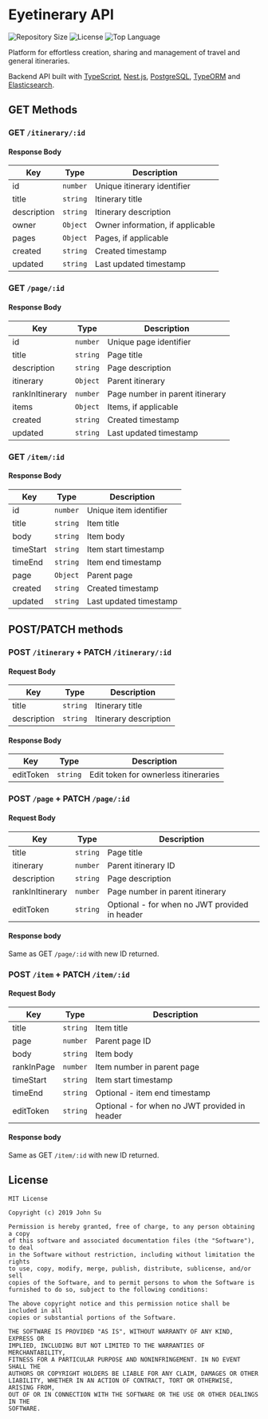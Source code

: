 # Eyetinerary API
![Repository Size](https://img.shields.io/github/repo-size/Tyncture/Eyetinerary-API.svg?t&style=flat-square)
![License](https://img.shields.io/github/license/Tyncture/Eyetinerary-API.svg?&style=flat-square)
![Top Language](https://img.shields.io/github/languages/top/Tyncture/Eyetinerary-API.svg?&style=flat-square)

Platform for effortless creation, sharing and management of travel and general itineraries.

Backend API built with [TypeScript](https://www.typescriptlang.org/), [Nest.js](https://nestjs.com/), 
[PostgreSQL](https://www.postgresql.org/), [TypeORM](https://typeorm.io) and [Elasticsearch](https://www.elastic.co/products/elasticsearch).

## GET Methods
### GET `/itinerary/:id`
#### Response Body
| Key         | Type     | Description                      |
|-------------|----------|----------------------------------|
| id          | `number` | Unique itinerary identifier      |
| title        | `string` | Itinerary title                   |
| description | `string` | Itinerary description            |
| owner       | `Object` | Owner information, if applicable |
| pages       | `Object` | Pages, if applicable             |
| created     | `string` | Created timestamp                |
| updated     | `string` | Last updated timestamp           |

### GET `/page/:id`
#### Response Body
| Key             | Type     | Description                     |
|-----------------|----------|---------------------------------|
| id              | `number` | Unique page identifier          |
| title            | `string` | Page title                       |
| description     | `string` | Page description                |
| itinerary       | `Object` | Parent itinerary                |
| rankInItinerary | `number` | Page number in parent itinerary |
| items           | `Object` | Items, if applicable            |
| created         | `string` | Created timestamp               |
| updated         | `string` | Last updated timestamp          |

### GET `/item/:id`
#### Response Body
| Key       | Type     | Description            |
|-----------|----------|------------------------|
| id        | `number` | Unique item identifier |
| title     | `string` | Item title             |
| body      | `string` | Item body              |
| timeStart | `string` | Item start timestamp   |
| timeEnd   | `string` | Item end timestamp     |
| page      | `Object` | Parent page            |
| created   | `string` | Created timestamp      |
| updated   | `string` | Last updated timestamp |

## POST/PATCH methods
### POST `/itinerary` + PATCH `/itinerary/:id`
#### Request Body
| Key         | Type     | Description           |
|-------------|----------|-----------------------|
| title       | `string` | Itinerary title       |
| description | `string` | Itinerary description |

#### Response Body
| Key       | Type     | Description                          |
|-----------|----------|--------------------------------------|
| editToken | `string` | Edit token for ownerless itineraries |

### POST `/page` + PATCH `/page/:id`
#### Request Body
| Key             | Type     | Description                                   |
|-----------------|----------|-----------------------------------------------|
| title           | `string` | Page title                                    |
| itinerary       | `number` | Parent itinerary ID                           |
| description     | `string` | Page description                              |
| rankInItinerary | `number` | Page number in parent itinerary               |
| editToken       | `string` | Optional - for when no JWT provided in header |
#### Response body
Same as GET `/page/:id` with new ID returned.

### POST `/item` + PATCH `/item/:id`
#### Request Body
| Key        | Type     | Description                                   |
|------------|----------|-----------------------------------------------|
| title      | `string` | Item title                                    |
| page       | `number` | Parent page ID                                |
| body       | `string` | Item body                                     |
| rankInPage | `number` | Item number in parent page                    |
| timeStart  | `string` | Item start timestamp                          |
| timeEnd    | `string` | Optional - item end timestamp                 |
| editToken  | `string` | Optional - for when no JWT provided in header |
#### Response body
Same as GET `/item/:id` with new ID returned.

## License
```
MIT License

Copyright (c) 2019 John Su

Permission is hereby granted, free of charge, to any person obtaining a copy
of this software and associated documentation files (the "Software"), to deal
in the Software without restriction, including without limitation the rights
to use, copy, modify, merge, publish, distribute, sublicense, and/or sell
copies of the Software, and to permit persons to whom the Software is
furnished to do so, subject to the following conditions:

The above copyright notice and this permission notice shall be included in all
copies or substantial portions of the Software.

THE SOFTWARE IS PROVIDED "AS IS", WITHOUT WARRANTY OF ANY KIND, EXPRESS OR
IMPLIED, INCLUDING BUT NOT LIMITED TO THE WARRANTIES OF MERCHANTABILITY,
FITNESS FOR A PARTICULAR PURPOSE AND NONINFRINGEMENT. IN NO EVENT SHALL THE
AUTHORS OR COPYRIGHT HOLDERS BE LIABLE FOR ANY CLAIM, DAMAGES OR OTHER
LIABILITY, WHETHER IN AN ACTION OF CONTRACT, TORT OR OTHERWISE, ARISING FROM,
OUT OF OR IN CONNECTION WITH THE SOFTWARE OR THE USE OR OTHER DEALINGS IN THE
SOFTWARE.
```
